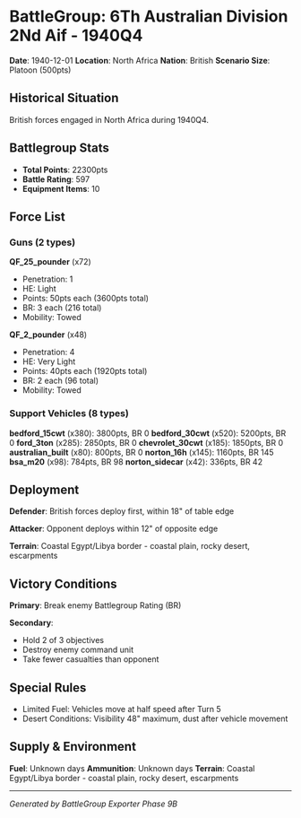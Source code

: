 # BattleGroup: 6Th Australian Division 2Nd Aif - 1940Q4

**Date**: 1940-12-01
**Location**: North Africa
**Nation**: British
**Scenario Size**: Platoon (500pts)

## Historical Situation

British forces engaged in North Africa during 1940Q4.

## Battlegroup Stats

- **Total Points**: 22300pts
- **Battle Rating**: 597
- **Equipment Items**: 10

## Force List

### Guns (2 types)

**QF_25_pounder** (x72)
- Penetration: 1
- HE: Light
- Points: 50pts each (3600pts total)
- BR: 3 each (216 total)
- Mobility: Towed

**QF_2_pounder** (x48)
- Penetration: 4
- HE: Very Light
- Points: 40pts each (1920pts total)
- BR: 2 each (96 total)
- Mobility: Towed

### Support Vehicles (8 types)

**bedford_15cwt** (x380): 3800pts, BR 0
**bedford_30cwt** (x520): 5200pts, BR 0
**ford_3ton** (x285): 2850pts, BR 0
**chevrolet_30cwt** (x185): 1850pts, BR 0
**australian_built** (x80): 800pts, BR 0
**norton_16h** (x145): 1160pts, BR 145
**bsa_m20** (x98): 784pts, BR 98
**norton_sidecar** (x42): 336pts, BR 42

## Deployment

**Defender**: British forces deploy first, within 18" of table edge

**Attacker**: Opponent deploys within 12" of opposite edge

**Terrain**: Coastal Egypt/Libya border - coastal plain, rocky desert, escarpments

## Victory Conditions

**Primary**: Break enemy Battlegroup Rating (BR)

**Secondary**:
- Hold 2 of 3 objectives
- Destroy enemy command unit
- Take fewer casualties than opponent

## Special Rules

- Limited Fuel: Vehicles move at half speed after Turn 5
- Desert Conditions: Visibility 48" maximum, dust after vehicle movement

## Supply & Environment

**Fuel**: Unknown days
**Ammunition**: Unknown days
**Terrain**: Coastal Egypt/Libya border - coastal plain, rocky desert, escarpments

---

*Generated by BattleGroup Exporter Phase 9B*
